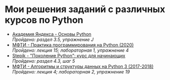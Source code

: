 # Мои решения заданий с различных курсов по Python

- [Академия Яндекса - Основы Python](/Yandex_Handbook/)  
  *Пройдено: раздел 3.5, упражнение J*
- [МФТИ - Практика программирования на Python (2020)](/MIPT_Python/)  
  *Пройдено: лекция 15; лабораторная 1, упражнение 4*
- [Stepik - "Поколение Python": курс для начинающих](/Stepik_PyGen_beginer/)  
  *Пройдено: раздел 4.3, шаг 5*
- [МФТИ - Алгоритмы и структуры данных на Python 3 (2017-2018)](/MIPT_CS_Python3/)  
  *Пройдено: лекция 4; лабораторная 2, упражнение 19*
